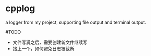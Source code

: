 # cpplog
a logger  from my project, supporting file output and terminal output. 


#TODO
- 文件写满之后，需要创建新文件继续写
- 接上一个，如何避免日志被截断
